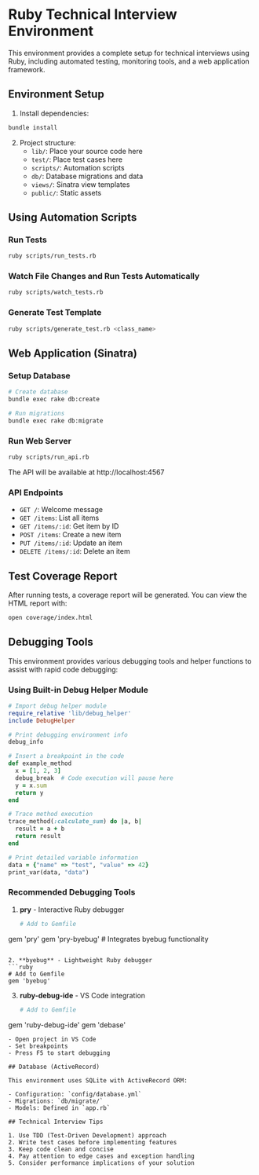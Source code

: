 # Ruby Technical Interview Environment

This environment provides a complete setup for technical interviews using Ruby, including automated testing, monitoring tools, and a web application framework.

## Environment Setup

1. Install dependencies:
```bash
bundle install
```

2. Project structure:
   - `lib/`: Place your source code here
   - `test/`: Place test cases here
   - `scripts/`: Automation scripts
   - `db/`: Database migrations and data
   - `views/`: Sinatra view templates
   - `public/`: Static assets

## Using Automation Scripts

### Run Tests
```bash
ruby scripts/run_tests.rb
```

### Watch File Changes and Run Tests Automatically
```bash
ruby scripts/watch_tests.rb
```

### Generate Test Template
```bash
ruby scripts/generate_test.rb <class_name>
```

## Web Application (Sinatra)

### Setup Database
```bash
# Create database
bundle exec rake db:create

# Run migrations
bundle exec rake db:migrate
```

### Run Web Server
```bash
ruby scripts/run_api.rb
```

The API will be available at http://localhost:4567

### API Endpoints
- `GET /`: Welcome message
- `GET /items`: List all items
- `GET /items/:id`: Get item by ID
- `POST /items`: Create a new item
- `PUT /items/:id`: Update an item
- `DELETE /items/:id`: Delete an item

## Test Coverage Report

After running tests, a coverage report will be generated. You can view the HTML report with:
```bash
open coverage/index.html
```

## Debugging Tools

This environment provides various debugging tools and helper functions to assist with rapid code debugging:

### Using Built-in Debug Helper Module

```ruby
# Import debug helper module
require_relative 'lib/debug_helper'
include DebugHelper

# Print debugging environment info
debug_info

# Insert a breakpoint in the code
def example_method
  x = [1, 2, 3]
  debug_break  # Code execution will pause here
  y = x.sum
  return y
end

# Trace method execution
trace_method(:calculate_sum) do |a, b|
  result = a + b
  return result
end

# Print detailed variable information
data = {"name" => "test", "value" => 42}
print_var(data, "data")
```

### Recommended Debugging Tools

1. **pry** - Interactive Ruby debugger
   ```ruby
   # Add to Gemfile
gem 'pry'
gem 'pry-byebug'  # Integrates byebug functionality
   ```

2. **byebug** - Lightweight Ruby debugger
   ```ruby
   # Add to Gemfile
gem 'byebug'
   ```

3. **ruby-debug-ide** - VS Code integration
   ```ruby
   # Add to Gemfile
gem 'ruby-debug-ide'
gem 'debase'
   ```
   - Open project in VS Code
   - Set breakpoints
   - Press F5 to start debugging

## Database (ActiveRecord)

This environment uses SQLite with ActiveRecord ORM:

- Configuration: `config/database.yml`
- Migrations: `db/migrate/`
- Models: Defined in `app.rb`

## Technical Interview Tips

1. Use TDD (Test-Driven Development) approach
2. Write test cases before implementing features
3. Keep code clean and concise
4. Pay attention to edge cases and exception handling
5. Consider performance implications of your solution
